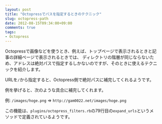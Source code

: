 ```yaml
---
layout: post
title: "Octopressでパスを指定するときのテクニック"
slug: octopress-path
date: 2012-08-15T09:34:00+09:00
comments: true
tags:
- Octopress
---
```


Octopressで画像などを使うとき、例えば、トップページで表示されるときと記事の詳細ページで表示されるときでは、
ディレクトリの階層が同じならないため、アドレスは絶対パスで指定するしかないのですが、そのときに使えるテクニックを紹介します。

URLを`/`から指定すると、Octopress側で絶対パスに補完してくれるようです。

例を挙げると、次のような具合に補完してくれます。

例:
`/images/hoge.png` => `http://gam0022.net/images/hoge.png`

この機能は、`plugins/octopress_filters.rb`の79行目の`expand_urls`というメソッドで定義されているようです。
